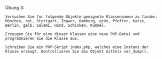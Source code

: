 Übung 3:

    Versuchen Sie für folgende Objekte geeignete Klassennamen zu finden:
    München, rot, Stuttgart, Ingwer, Hamburg, grün, Pfeffer, Katze, Berlin, gelb, Salami, Hund, Schinken, Kümmel.

    Erzeugen Sie für eine dieser Klassen eine neue PHP-Datei und programmieren Sie die Klasse aus.

    Schreiben Sie ein PHP-Skript index.php, welches eine Instanz der Klasse erzeugt. Kontrollieren Sie das Objekt mittels var_dump().
